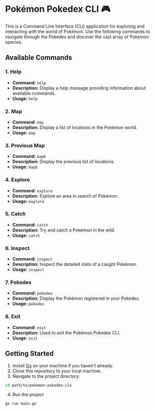 # Pokémon Pokedex CLI 🎮

This is a Command Line Interface (CLI) application for exploring and interacting with the world of Pokémon. Use the following commands to navigate through the Pokedex and discover the vast array of Pokémon species.

## Available Commands

### 1. Help
- **Command:** `help`
- **Description:** Display a help message providing information about available commands.
- **Usage:** `help`

### 2. Map
- **Command:** `map`
- **Description:** Display a list of locations in the Pokémon world.
- **Usage:** `map`

### 3. Previous Map
- **Command:** `mapb`
- **Description:** Display the previous list of locations.
- **Usage:** `mapb`

### 4. Explore
- **Command:** `explore`
- **Description:** Explore an area in search of Pokémon.
- **Usage:** `explore`

### 5. Catch
- **Command:** `catch`
- **Description:** Try and catch a Pokémon in the wild.
- **Usage:** `catch`

### 6. Inspect
- **Command:** `inspect`
- **Description:** Inspect the detailed stats of a caught Pokémon.
- **Usage:** `inspect`

### 7. Pokedex
- **Command:** `pokedex`
- **Description:** Display the Pokémon registered in your Pokedex.
- **Usage:** `pokedex`

### 8. Exit
- **Command:** `exit`
- **Description:** Used to exit the Pokémon Pokedex CLI.
- **Usage:** `exit`

## Getting Started
1. Install [Go](https://golang.org/doc/install) on your machine if you haven't already.
2. Clone this repository to your local machine.
3. Navigate to the project directory.
```bash
cd path/to/pokemon-pokedex-clo
```
4. Run the project
```bash
go run main.go
```
